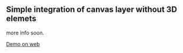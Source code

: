 ## Simple integration of canvas layer without 3D elemets

more info soon.

[Demo on web](https://ng-three.com/sandbox/test-canvas)
